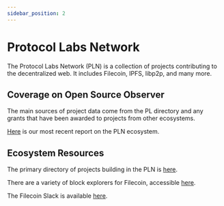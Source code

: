 ```yaml
---
sidebar_position: 2
---
```


# Protocol Labs Network

The Protocol Labs Network (PLN) is a collection of projects contributing to the decentralized web. It includes Filecoin, IPFS, libp2p, and many more.

## Coverage on Open Source Observer

The main sources of project data come from the PL directory and any grants that have been awarded to projects from other ecosystems.

[Here](/blog/2023-12-15-pln-ecosystem-analysis/index) is our most recent report on the PLN ecosystem.

## Ecosystem Resources

The primary directory of projects building in the PLN is [here](https://directory.plnetwork.io/teams).

There are a variety of block explorers for Filecoin, accessible [here](https://docs.filecoin.io/networks/mainnet/explorers).

The Filecoin Slack is available [here](https://filecoin.io/slack).
